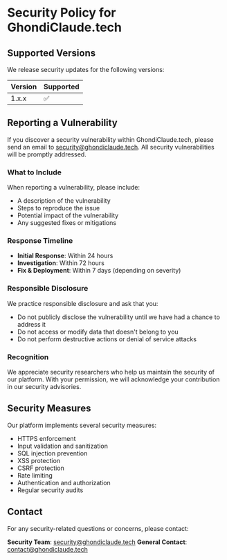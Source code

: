 # Security Policy for GhondiClaude.tech

## Supported Versions

We release security updates for the following versions:

| Version | Supported          |
| ------- | ------------------ |
| 1.x.x   | :white_check_mark: |

## Reporting a Vulnerability

If you discover a security vulnerability within GhondiClaude.tech, please send an email to [security@ghondiclaude.tech](mailto:security@ghondiclaude.tech). All security vulnerabilities will be promptly addressed.

### What to Include

When reporting a vulnerability, please include:

- A description of the vulnerability
- Steps to reproduce the issue
- Potential impact of the vulnerability
- Any suggested fixes or mitigations

### Response Timeline

- **Initial Response**: Within 24 hours
- **Investigation**: Within 72 hours
- **Fix & Deployment**: Within 7 days (depending on severity)

### Responsible Disclosure

We practice responsible disclosure and ask that you:

- Do not publicly disclose the vulnerability until we have had a chance to address it
- Do not access or modify data that doesn't belong to you
- Do not perform destructive actions or denial of service attacks

### Recognition

We appreciate security researchers who help us maintain the security of our platform. With your permission, we will acknowledge your contribution in our security advisories.

## Security Measures

Our platform implements several security measures:

- HTTPS enforcement
- Input validation and sanitization
- SQL injection prevention
- XSS protection
- CSRF protection
- Rate limiting
- Authentication and authorization
- Regular security audits

## Contact

For any security-related questions or concerns, please contact:

**Security Team**: [security@ghondiclaude.tech](mailto:security@ghondiclaude.tech)
**General Contact**: [contact@ghondiclaude.tech](mailto:contact@ghondiclaude.tech)
